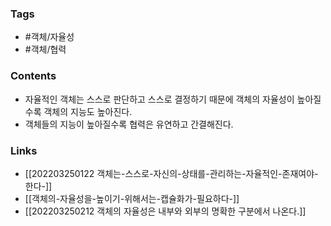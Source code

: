 ### Tags 
- #객체/자율성
- #객체/협력 


### Contents 
- 자율적인 객체는 스스로 판단하고 스스로 결정하기 때문에 객체의 자율성이 높아질수록 객체의 지능도 높아진다.
- 객체들의 지능이 높아질수록 협력은 유연하고 간결해진다.


### Links
- [[202203250122 객체는-스스로-자신의-상태를-관리하는-자율적인-존재여야-한다-]]
- [[객체의-자율성을-높이기-위해서는-캡슐화가-필요하다-]]
- [[202203250212 객체의 자율성은 내부와 외부의 명확한 구분에서 나온다.]]





